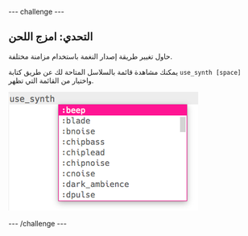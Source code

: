 --- challenge ---

## التحدي: امزج اللحن

حاول تغيير طريقة إصدار النغمة باستخدام مزامنة مختلفة.

يمكنك مشاهدة قائمة بالسلاسل المتاحة لك عن طريق كتابة `use_synth [space]` واختيار من القائمة التي تظهر.

![اختيار المزامنة](images/use_synth.png)

--- /challenge ---